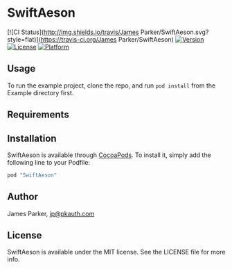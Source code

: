 # SwiftAeson

[![CI Status](http://img.shields.io/travis/James Parker/SwiftAeson.svg?style=flat)](https://travis-ci.org/James Parker/SwiftAeson)
[![Version](https://img.shields.io/cocoapods/v/SwiftAeson.svg?style=flat)](http://cocoapods.org/pods/SwiftAeson)
[![License](https://img.shields.io/cocoapods/l/SwiftAeson.svg?style=flat)](http://cocoapods.org/pods/SwiftAeson)
[![Platform](https://img.shields.io/cocoapods/p/SwiftAeson.svg?style=flat)](http://cocoapods.org/pods/SwiftAeson)

## Usage

To run the example project, clone the repo, and run `pod install` from the Example directory first.

## Requirements

## Installation

SwiftAeson is available through [CocoaPods](http://cocoapods.org). To install
it, simply add the following line to your Podfile:

```ruby
pod "SwiftAeson"
```

## Author

James Parker, jp@pkauth.com

## License

SwiftAeson is available under the MIT license. See the LICENSE file for more info.
